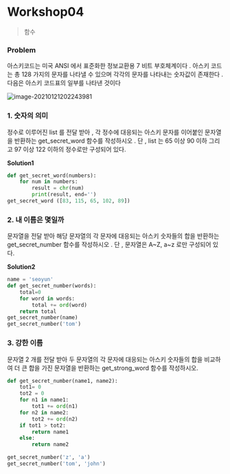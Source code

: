 # Workshop04

> 함수



### Problem

아스키코드는 미국 ANSI 에서 표준화한 정보교환용 7 비트 부호체계이다 . 아스키 코드는 총 128 가지의 문자를 나타낼 수 있으며 각각의 문자를 나타내는 숫자값이 존재한다 . 다음은 아스키 코드표의 일부를 나타낸 것이다

![image-20210121202243981](workshop04.assets/image-20210121202243981.png)

### 1. 숫자의 의미

정수로 이루어진 list 를 전달 받아 , 각 정수에 대응되는 아스키 문자를 이어붙인 문자열을 반환하는 get_secret_word 함수를 작성하시오 . 단 , list 는 65 이상 90 이하 그리고 97 이상 122 이하의 정수로만 구성되어 있다.

**Solution1**

```python
def get_secret_word(numbers):
    for num in numbers:
        result = chr(num)
        print(result, end='')  
get_secret_word ([83, 115, 65, 102, 89])
```





### 2. 내 이름은 몇일까

문자열을 전달 받아 해당 문자열의 각 문자에 대응되는 아스키 숫자들의 합을 반환하는 get_secret_number 함수를 작성하시오 . 단 , 문자열은 A~Z, a~z 로만 구성되어 있다.

**Solution2**

```python
name = 'seoyun'
def get_secret_number(words):
    total=0
    for word in words:
        total += ord(word)
    return total
get_secret_number(name)
get_secret_number('tom')
```



### 3. 강한 이름
문자열 2 개를 전달 받아 두 문자열의 각 문자에 대응되는 아스키 숫자들의 합을 비교하여 더 큰 합을 가진 문자열을 반환하는 get_strong_word 함수를 작성하시오.

```python
def get_secret_number(name1, name2):
    tot1= 0
    tot2 = 0
    for n1 in name1:
        tot1 += ord(n1)
    for n2 in name2:
        tot2 += ord(n2)
    if tot1 > tot2:
        return name1
    else:
        return name2
    
get_secret_number('z', 'a')
get_secret_number('tom', 'john')    
```















